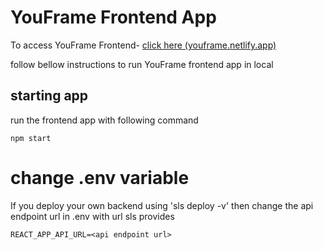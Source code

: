 # YouFrame Frontend App

To access YouFrame Frontend- [click here (youframe.netlify.app)](https://youframe.netlify.app)

follow bellow instructions to run YouFrame frontend app in local

## starting app

run the frontend app with following command

```
npm start
```

# change .env variable

If you deploy your own backend using 'sls deploy -v' then change the api endpoint url in .env with url sls provides

```
REACT_APP_API_URL=<api endpoint url>
```
